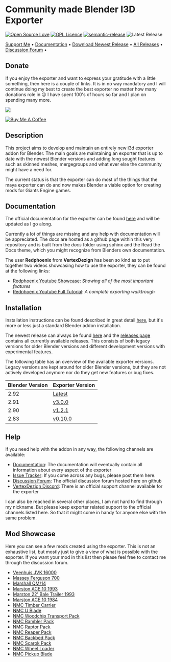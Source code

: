 # Community made Blender I3D Exporter
[![Open Source Love](https://badges.frapsoft.com/os/v1/open-source.png?v=103)](https://github.com/ellerbrock/open-source-badges/)
[![GPL Licence](https://badges.frapsoft.com/os/gpl/gpl.png?v=103)](https://opensource.org/licenses/GPL-3.0/)
[![semantic-release](https://img.shields.io/badge/%20%20%F0%9F%93%A6%F0%9F%9A%80-semantic--release-e10079.svg)](https://github.com/semantic-release/semantic-release)
![Latest Release](https://github.com/StjerneIdioten/I3D-Blender-Addon/workflows/Release/badge.svg)

<p align="left">
  <a href="https://www.buymeacoffee.com/StjerneIdioten">Support Me</a> •
  <a href="https://stjerneidioten.github.io/I3D-Blender-Addon">Documentation</a> •
  <a href="https://github.com/StjerneIdioten/I3D-Blender-Addon/releases/latest/download/i3d_exporter.zip">Download Newest Release</a> •
  <a href="https://github.com/StjerneIdioten/I3D-Blender-Addon/releases">All Releases</a> •
  <a href="https://github.com/StjerneIdioten/I3D-Blender-Addon/discussions">Discussion Forum</a> •
</p>

## Donate
If you enjoy the exporter and want to express your gratitude with a little something, then here is a couple of links. It is in no way mandatory and I will continue doing my best to create the best exporter no matter how many donations role in 😉 I have spent 100's of hours so far and I plan on spending many more.

<a href="https://www.buymeacoffee.com/StjerneIdioten"><img src="https://img.buymeacoffee.com/button-api/?text=Buy me a beverage&emoji=🥤&slug=StjerneIdioten&button_colour=BD5FFF&font_colour=ffffff&font_family=Poppins&outline_colour=000000&coffee_colour=FFDD00"></a>

<a href="https://www.paypal.com/cgi-bin/webscr?cmd=_donations&business=3BLFKTJDUC4Y6&currency_code=EUR&source=url" target="_blank"><img src="https://www.paypalobjects.com/en_US/DK/i/btn/btn_donateCC_LG.gif" alt="Buy Me A Coffee"></a>


## Description

This project aims to develop and maintain an entirely new i3d exporter addon for Blender. The main goals are maintaining an exporter that is up to date with the newest Blender versions and adding long sought features such as skinned meshes, mergegroups and what ever else the community might have a need for.

The current status is that the exporter can do most of the things that the maya exporter can do and now makes Blender a viable option for creating mods for Giants Engine games.

## Documentation
The official documentation for the exporter can be found [here](https://stjerneidioten.github.io/I3D-Blender-Addon/) and will be updated as I go along. 

Currently a lot of things are missing and any help with documentation will be appreciated. The docs are hosted as a github page within this very repository and is built from the *docs* folder using sphinx and the Read the Docs theme, which you might recognize from Blenders own documentation.

The user **Redphoenix** from **VertexDezign** has been so kind as to put together two videos showcasing how to use the exporter, they can be found at the following links:
* [Redphoenix Youtube Showcase](https://www.youtube.com/watch?v=lRDPuKh9gow): *Showing all of the most important features*
* [Redphoenix Youtube Full Tutorial](https://www.youtube.com/watch?v=O1jBP9EVauU&t=4s): *A complete exporting walktrough*

## Installation
Installation instructions can be found described in great detail [here](https://stjerneidioten.github.io/I3D-Blender-Addon/installation.html), but it's more or less just a standard Blender addon installation.

The newest release can always be found [here](https://github.com/StjerneIdioten/I3D-Blender-Addon/releases/latest) and the [releases page](https://github.com/StjerneIdioten/I3D-Blender-Addon/releases) contains all currently available releases. This consists of both legacy versions for older Blender versions and different development versions with experimental features.

The following table has an overview of the available exporter versions. Legacy versions are kept around for older Blender versions, but they are not actively developed anymore nor do they get new features or bug fixes.

Blender Version | Exporter Version
--------|-------
2.92 | [Latest](https://github.com/StjerneIdioten/I3D-Blender-Addon/releases/latest/download/i3d_exporter.zip)
2.91 | [v3.0.0](https://github.com/StjerneIdioten/I3D-Blender-Addon/releases/download/v3.0.0/i3d_exporter.zip)
2.90 | [v1.2.1](https://github.com/StjerneIdioten/I3D-Blender-Addon/releases/download/v1.2.1/i3d_exporter.zip)
2.83 | [v0.10.0](https://github.com/StjerneIdioten/I3D-Blender-Addon/releases/download/v0.10.0/i3d_exporter.zip)


## Help

If you need help with the addon in any way, the following channels are available:
* [Documentation](https://stjerneidioten.github.io/I3D-Blender-Addon): The documentation will eventually contain all information about every aspect of the exporter
* [Issue Tracker](https://github.com/StjerneIdioten/I3D-Blender-Addon/issues): If you come across any bugs, please post them here.
* [Discussion Forum](https://github.com/StjerneIdioten/I3D-Blender-Addon/discussions): The official discussion forum hosted here on github
* [VertexDezign Discord](https://discord.gg/GVfNFpM): There is an official support channel available for the exporter

I can also be reached in several other places, I am not hard to find through my nickname. But please keep exporter related support to the official channels listed here. So that it might come in handy for anyone else with the same problem.

## Mod Showcase

Here you can see a few mods created using the exporter. This is not an exhaustive list, but mostly just to give a view of what is possible with the exporter.
If you want your mod in this list then please feel free to contact me through the discussion forum.

- [Veenhuis JVK 16000](https://www.farming-simulator.com/mod.php?lang=en&country=dk&mod_id=158125&title=fs2019)
- [Massey Ferguson 700](https://www.farming-simulator.com/mod.php?lang=en&country=dk&mod_id=188982&title=fs2019)
- [Marshall QM/14](https://www.farming-simulator.com/mod.php?lang=en&country=dk&mod_id=187971&title=fs2019)
- [Marston ACE 10 1993](https://www.farming-simulator.com/mod.php?lang=en&country=dk&mod_id=187042&title=fs2019)
- [Marston 22' Bale Trailer 1993](https://www.farming-simulator.com/mod.php?lang=en&country=dk&mod_id=183611&title=fs2019)
- [Marston ACE 10 1984](https://www.farming-simulator.com/mod.php?lang=en&country=dk&mod_id=181044&title=fs2019)
- [NMC Timber Carrier](https://www.farming-simulator.com/mod.php?lang=en&country=us&mod_id=186549&title=fs2019)
- [NMC U Blade](https://www.farming-simulator.com/mod.php?lang=en&country=us&mod_id=187653&title=fs2019)
- [NMC Woodchip Transport Pack](https://www.farming-simulator.com/mod.php?lang=en&country=us&mod_id=185747&title=fs2019)
- [NMC Rambler Pack](https://www.farming-simulator.com/mod.php?lang=en&country=us&mod_id=181832&title=fs2019)
- [NMC Raptor Pack](https://www.farming-simulator.com/mod.php?lang=en&country=us&mod_id=181833&title=fs2019)
- [NMC Reaper Pack](https://www.farming-simulator.com/mod.php?lang=en&country=us&mod_id=181834&title=fs2019)
- [NMC Backbed Pack](https://www.farming-simulator.com/mod.php?lang=en&country=us&mod_id=181835&title=fs2019)
- [NMC Scarok Pack](https://www.farming-simulator.com/mod.php?lang=en&country=us&mod_id=135769&title=fs2019)
- [NMC Wheel Loader](https://www.farming-simulator.com/mod.php?lang=en&country=us&mod_id=189680&title=fs2019)
- [NMC Pickup Blade](https://www.farming-simulator.com/mod.php?lang=en&country=us&mod_id=189681&title=fs2019)
